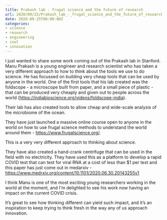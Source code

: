 ```yaml
---
title: Prakash lab - frugal science and the future of research 
url: 2020/09/25/Prakash_lab_-_frugal_science_and_the_future_of_research_/
date: 2020-09-25T00:00:00Z
categories:
- science
- research
- engineering
- cool
- innovation
---
```


I just wanted to share some work coming out of the Prakash lab in Stanford. Manu Prakash is a young engineer and research scientist who has taken a very different approach to how to think about the tools we use to do science. He has focussed on building very cheap tools that can be used by anyone in the world. One of the first tools that his lab created was the foldscope - a microscope built from paper, and a small piece of plastic - that can be produced very cheaply and given out to people across the world (https://indiabioscience.org/videos/foldscope-india). 

Their lab has also created tools to allow cheap and wide-scale analysis of the microbiome of the ocean. 

They have just launched a massive online course open to anyone in the world on how to use frugal science methods to understand the world around them - https://www.frugalscience.org/. 

This is a very very different approach to thinking about science. 

They have also created a hand-crank centrifuge that can be used in the field with no electricity. They have used this as a platform to develop a rapid COVID test that can test for viral RNA at a cost of less than $1 per test and this paper has just come out in medarxiv - https://www.medrxiv.org/content/10.1101/2020.06.30.20143255v1

I think Manu is one of the most exciting young researchers working in the world at the moment, and I'm delighted to see his work now having an impact on the current COVID crisis. 

It’s great to see how thinking different can yield such impact, and it’s an inspiration to keep trying to think fresh in the way any of us approach innovation. 